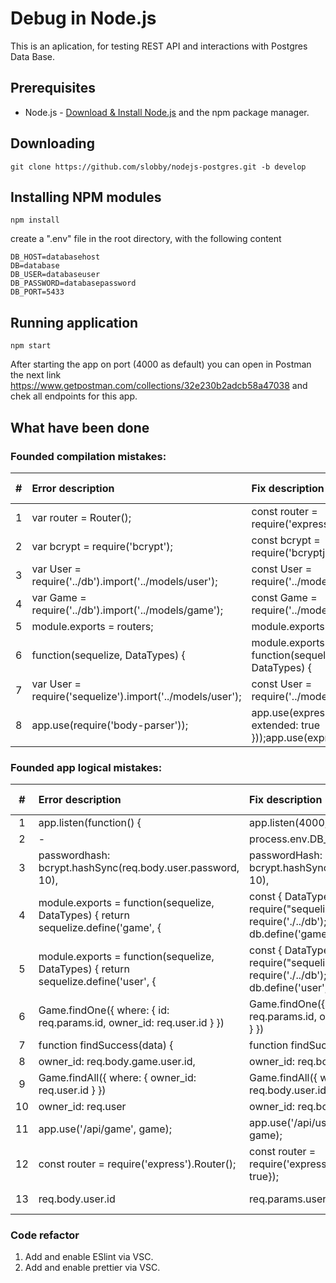 # Debug in Node.js

This is an aplication, for testing REST API and interactions with Postgres
Data Base.

## Prerequisites

- Node.js - [Download & Install Node.js](https://nodejs.org/en/download/) and the npm package manager.

## Downloading

```
git clone https://github.com/slobby/nodejs-postgres.git -b develop
```

## Installing NPM modules

```
npm install
```

create a ".env" file in the root directory, with the following content

```
DB_HOST=databasehost
DB=database
DB_USER=databaseuser
DB_PASSWORD=databasepassword
DB_PORT=5433
```

## Running application

```
npm start
```

After starting the app on port (4000 as default) you can open in Postman the next link \
https://www.getpostman.com/collections/32e230b2adcb58a47038
and chek all endpoints for this app.

## What have been done

### Founded compilation mistakes:

|  #  | Error description                                         | Fix description                                                          | File path                       | String number |
| :-: | :-------------------------------------------------------- | :----------------------------------------------------------------------- | :------------------------------ | ------------- |
|  1  | var router = Router();                                    | const router = require('express').Router();                              | \controllers\usercontroller.js  | 1             |
|  2  | var bcrypt = require('bcrypt');                           | const bcrypt = require('bcryptjs');                                      | \controllers\usercontroller.js  | 2             |
|  3  | var User = require('../db').import('../models/user');     | const User = require('../models/user');                                  | \controllers\usercontroller.js  | 5             |
|  4  | var Game = require('../db').import('../models/game');     | const Game = require('../models/game');                                  | \controllers\gamecontroller.js  | 2             |
|  5  | module.exports = routers;                                 | module.exports = router;                                                 | \controllers\gamecontroller.js  | 116           |
|  6  | function(sequelize, DataTypes) {                          | module.exports = function(sequelize, DataTypes) {                        | \models\game.js                 | 1             |
|  7  | var User = require('sequelize').import('../models/user'); | const User = require('../models/user');                                  | \middleware\validate-session.js | 2             |
|  8  | app.use(require('body-parser'));                          | app.use(express.urlencoded({ extended: true }));app.use(express.json()); | \app.js                         | 11, 12        |

### Founded app logical mistakes:

|  #  | Error description                                                                   | Fix description                                                                                                | File path                      | String number  |
| :-: | :---------------------------------------------------------------------------------- | :------------------------------------------------------------------------------------------------------------- | :----------------------------- | -------------- |
|  1  | app.listen(function() {                                                             | app.listen(4000, function() {                                                                                  | \app.js                        | 16             |
|  2  | -                                                                                   | process.env.DB_PORT,                                                                                           | \db.js                         | 7              |
|  3  | passwordhash: bcrypt.hashSync(req.body.user.password, 10),                          | passwordHash: bcrypt.hashSync(req.body.user.password, 10),                                                     | \controllers\usercontroller.js | 11             |
|  4  | module.exports = function(sequelize, DataTypes) { return sequelize.define('game', { | const { DataTypes } = require("sequelize");const db = require('./../db');module.exports = db.define('game', {  | \models\game.js                | 1-4            |
|  5  | module.exports = function(sequelize, DataTypes) { return sequelize.define('user', { | const { DataTypes } = require("sequelize");const db = require('./../db'); module.exports = db.define('user', { | \models\user.js                | 1-4            |
|  6  | Game.findOne({ where: { id: req.params.id, owner_id: req.user.id } })               | Game.findOne({ where: { id: req.params.id, owner_id: req.body.user.id } })                                     | \controllers\gamecontroller.js | 23             |
|  7  | function findSuccess(data) {                                                        | function findSuccess(games) {                                                                                  | \controllers\gamecontroller.js | 7              |
|  8  | owner_id: req.body.game.user.id,                                                    | owner_id: req.body.user.id,                                                                                    | \controllers\gamecontroller.js | 42             |
|  9  | Game.findAll({ where: { owner_id: req.user.id } })                                  | Game.findAll({ where: { owner_id: req.body.user.id } })                                                        | \controllers\gamecontroller.js | 5              |
| 10  | owner_id: req.user                                                                  | owner_id: req.body.user.id                                                                                     | \controllers\gamecontroller.js | 73             |
| 11  | app.use('/api/game', game);                                                         | app.use('/api/users/:userId/games', game);                                                                     | \app.js                        | 15             |
| 12  | const router = require('express').Router();                                         | const router = require('express').Router({mergeParams : true});                                                | \controllers\gamecontroller.js | 1              |
| 13  | req.body.user.id                                                                    | req.params.userId                                                                                              | \controllers\gamecontroller.js | 5,23,42,73, 97 |

### Code refactor

1. Add and enable ESlint via VSC.
2. Add and enable prettier via VSC.
